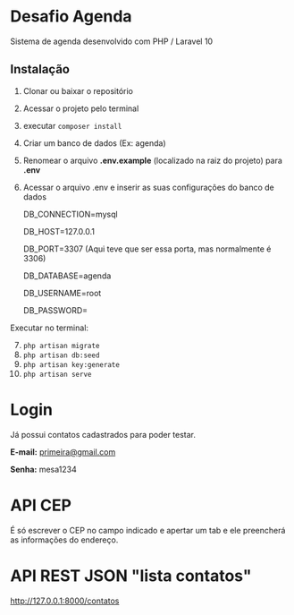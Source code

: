 Desafio Agenda
==============

Sistema de agenda desenvolvido com PHP / Laravel 10

Instalação
----------

 1) Clonar ou baixar o repositório
 2) Acessar o projeto pelo terminal 
 3) executar `composer install`
 4) Criar um banco de dados (Ex: agenda)
 5) Renomear o arquivo **.env.example** (localizado na raiz do projeto) para **.env**
 6) Acessar o arquivo .env e inserir as suas configurações do banco de dados 
 

    DB_CONNECTION=mysql
    
    DB_HOST=127.0.0.1
    
    DB_PORT=3307 (Aqui teve que ser essa porta, mas normalmente é 3306)
    
    DB_DATABASE=agenda
    
    DB_USERNAME=root
    
    DB_PASSWORD=

Executar no terminal:

7) `php artisan migrate`
8) `php artisan db:seed`
8) `php artisan key:generate`
9) `php artisan serve`

Login
=============

Já possui contatos cadastrados para poder testar.

 **E-mail:** primeira@gmail.com
 
 **Senha:** mesa1234

API CEP    
=============

É só escrever o CEP no campo indicado e apertar um tab e ele preencherá as informações do endereço.

API REST JSON "lista contatos"
=============

http://127.0.0.1:8000/contatos
